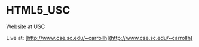 HTML5_USC
=========
Website at USC

Live at: [http://www.cse.sc.edu/~carrollh](http://www.cse.sc.edu/~carrollh)
